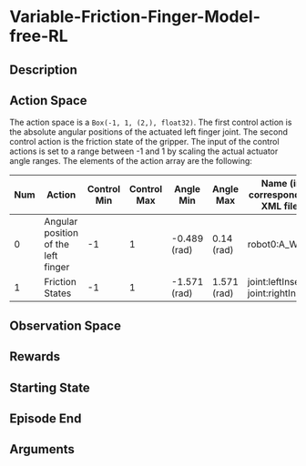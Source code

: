 # Variable-Friction-Finger-Model-free-RL

## Description


## Action Space
The action space is a `Box(-1, 1, (2,), float32)`. The first control action is the absolute angular positions of the actuated left finger joint. The second control action is the friction state of the gripper. The input of the control actions is set to a range between -1 and 1 by scaling the actual actuator angle ranges. The elements of the action array are the following:

| Num | Action                                              | Control Min | Control Max | Angle Min    | Angle Max   | Name (in corresponding XML file) | Joint | Unit        |
| --- | ----------------------------------------------------| ----------- | ----------- | ------------ | ----------  |--------------------------------- | ----- | ----------- |
| 0   | Angular position of the left finger                 | -1          | 1           | -0.489 (rad) | 0.14 (rad)  | robot0:A_WRJ1                    | hinge | angle (rad) |
| 1   | Friction States                                     | -1          | 1           | -1.571 (rad) | 1.571 (rad) | joint:leftInsert & joint:rightInsert    | hinge | angle (rad) |


## Observation Space

## Rewards

## Starting State

## Episode End

## Arguments

